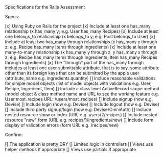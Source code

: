 Specifications for the Rails Assessment

Specs:

[x] Using Ruby on Rails for the project
[x] Include at least one has_many relationship (x has_many y; e.g. User has_many Recipes)
[x] Include at least one belongs_to relationship (x belongs_to y; e.g. Post belongs_to User)
[x] Include at least two has_many through relationships (x has_many y through z; e.g. Recipe has_many Items through Ingredients)
[x] Include at least one many-to-many relationship (x has_many y through z, y has_many x through z; e.g. Recipe has_many Items through Ingredients, Item has_many Recipes through Ingredients)
[x] The "through" part of the has_many through includes at least one user submittable attribute, that is to say, some attribute other than its foreign keys that can be submitted by the app's user (attribute_name e.g. ingredients.quantity)
[] Include reasonable validations for simple model objects (list of model objects with validations e.g. User, Recipe, Ingredient, Item)
[] Include a class level ActiveRecord scope method (model object & class method name and URL to see the working feature e.g. User.most_recipes URL: /users/most_recipes)
[] Include signup (how e.g. Devise)
[] Include login (how e.g. Devise)
[] Include logout (how e.g. Devise)
[] Include third party signup/login (how e.g. Devise/OmniAuth)
[] Include nested resource show or index (URL e.g. users/2/recipes)
[] Include nested resource "new" form (URL e.g. recipes/1/ingredients/new)
[] Include form display of validation errors (form URL e.g. /recipes/new)

Confirm:

[] The application is pretty DRY
[] Limited logic in controllers
[] Views use helper methods if appropriate
[] Views use partials if appropriate
